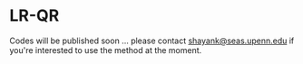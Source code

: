 # LR-QR
Codes will be published soon ... please contact shayank@seas.upenn.edu if you're interested to use the method at the moment.
